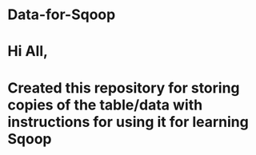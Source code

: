 # Data-for-Sqoop
# Hi All,
# Created this repository for storing copies of the table/data with instructions for using it for learning Sqoop
